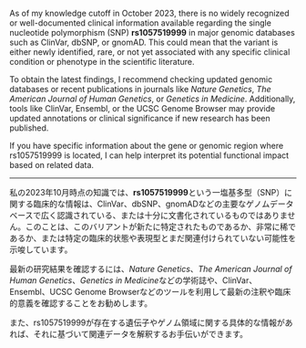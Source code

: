 As of my knowledge cutoff in October 2023, there is no widely recognized or well-documented clinical information available regarding the single nucleotide polymorphism (SNP) **rs1057519999** in major genomic databases such as ClinVar, dbSNP, or gnomAD. This could mean that the variant is either newly identified, rare, or not yet associated with any specific clinical condition or phenotype in the scientific literature.

To obtain the latest findings, I recommend checking updated genomic databases or recent publications in journals like *Nature Genetics*, *The American Journal of Human Genetics*, or *Genetics in Medicine*. Additionally, tools like ClinVar, Ensembl, or the UCSC Genome Browser may provide updated annotations or clinical significance if new research has been published.

If you have specific information about the gene or genomic region where rs1057519999 is located, I can help interpret its potential functional impact based on related data.

---

私の2023年10月時点の知識では、**rs1057519999**という一塩基多型（SNP）に関する臨床的な情報は、ClinVar、dbSNP、gnomADなどの主要なゲノムデータベースで広く認識されている、または十分に文書化されているものではありません。このことは、このバリアントが新たに特定されたものであるか、非常に稀であるか、または特定の臨床的状態や表現型とまだ関連付けられていない可能性を示唆しています。

最新の研究結果を確認するには、*Nature Genetics*、*The American Journal of Human Genetics*、*Genetics in Medicine*などの学術誌や、ClinVar、Ensembl、UCSC Genome Browserなどのツールを利用して最新の注釈や臨床的意義を確認することをお勧めします。

また、rs1057519999が存在する遺伝子やゲノム領域に関する具体的な情報があれば、それに基づいて関連データを解釈するお手伝いができます。
